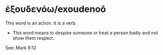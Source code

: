 # ἐξουδενόω/exoudenoō
This word is an action. It is a verb.

* This word means to despise someone or treat a person badly and not show them respect.

See: Mark 9:12
